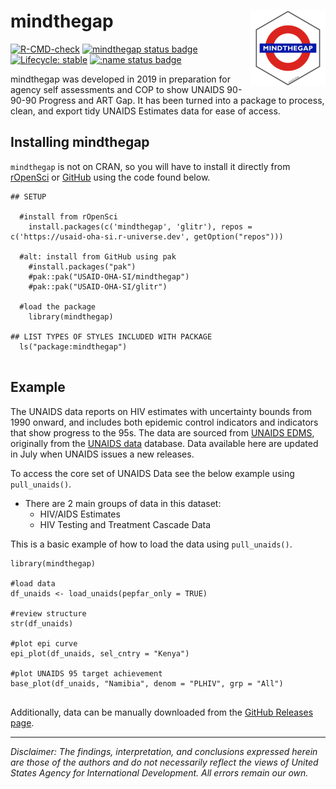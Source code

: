 # mindthegap <img src='man/figures/logo.png' align="right" height="120" />

<!-- badges: start -->
[![R-CMD-check](https://github.com/USAID-OHA-SI/mindthegap/workflows/R-CMD-check/badge.svg)](https://github.com/USAID-OHA-SI/mindthegap/actions)
[![mindthegap status badge](https://usaid-oha-si.r-universe.dev/badges/mindthegap)](https://usaid-oha-si.r-universe.dev/mindthegap)
[![Lifecycle: stable](https://img.shields.io/badge/lifecycle-stable-brightgreen.svg)](https://lifecycle.r-lib.org/articles/stages.html#stable)
[![:name status badge](https://usaid-oha-si.r-universe.dev/badges/:name)](https://usaid-oha-si.r-universe.dev/)
<!-- badges: end -->

mindthegap was developed in 2019 in preparation for agency self assessments and COP to show UNAIDS 90-90-90 Progress and ART Gap. It has been turned into a package to process, clean, and export tidy UNAIDS Estimates data for ease of access.

## Installing mindthegap

`mindthegap` is not on CRAN, so you will have to install it directly from [rOpenSci](https://usaid-oha-si.r-universe.dev/packages) or [GitHub](https://github.com/USAID-OHA-SI/) using the code found below.


```{r}
## SETUP

  #install from rOpenSci
    install.packages(c('mindthegap', 'glitr'), repos = c('https://usaid-oha-si.r-universe.dev', getOption("repos")))
    
  #alt: install from GitHub using pak
    #install.packages("pak")
    #pak::pak("USAID-OHA-SI/mindthegap")
    #pak::pak("USAID-OHA-SI/glitr")
    
  #load the package
    library(mindthegap)

## LIST TYPES OF STYLES INCLUDED WITH PACKAGE
  ls("package:mindthegap")
    
```

## Example

The UNAIDS data reports on HIV estimates with uncertainty bounds from 1990 onward, and includes both epidemic control indicators and indicators that show progress to the 95s. The data are sourced from [UNAIDS  EDMS](https://edms.unaids.org/), originally from the [UNAIDS data](aidsinfo.unaids.org/) database. Data available here are updated in July when UNAIDS issues a new releases.

To access the core set of UNAIDS Data see the below example using `pull_unaids()`.

- There are 2 main groups of data in this dataset:
    - HIV/AIDS Estimates
    - HIV Testing and Treatment Cascade Data

This is a basic example of how to load the data using `pull_unaids()`. 


```{r}
library(mindthegap)

#load data
df_unaids <- load_unaids(pepfar_only = TRUE)

#review structure
str(df_unaids)

#plot epi curve
epi_plot(df_unaids, sel_cntry = "Kenya")

#plot UNAIDS 95 target achievement
base_plot(df_unaids, "Namibia", denom = "PLHIV", grp = "All")


```
Additionally, data can be manually downloaded from the [GitHub Releases page](https://github.com/USAID-OHA-SI/mindthegap/releases).

---

*Disclaimer: The findings, interpretation, and conclusions expressed herein are those of the authors and do not necessarily reflect the views of United States Agency for International Development. All errors remain our own.*
